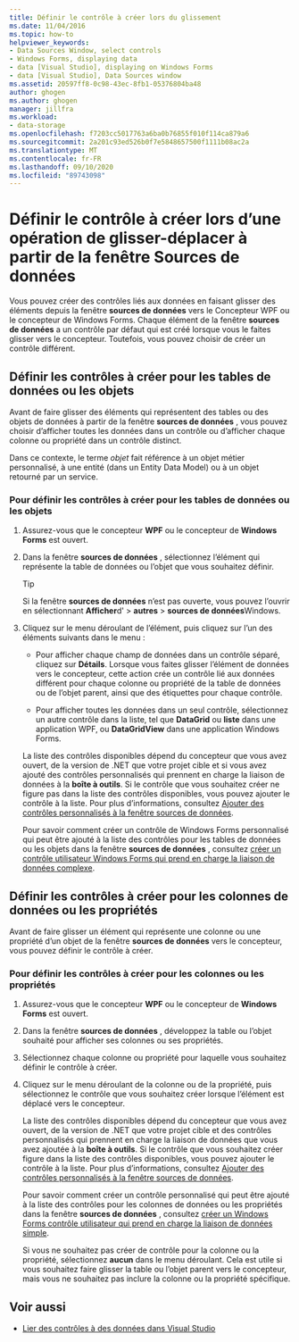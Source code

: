 ```yaml
---
title: Définir le contrôle à créer lors du glissement
ms.date: 11/04/2016
ms.topic: how-to
helpviewer_keywords:
- Data Sources Window, select controls
- Windows Forms, displaying data
- data [Visual Studio], displaying on Windows Forms
- data [Visual Studio], Data Sources window
ms.assetid: 20597ff8-0c98-43ec-8fb1-05376804ba48
author: ghogen
ms.author: ghogen
manager: jillfra
ms.workload:
- data-storage
ms.openlocfilehash: f7203cc5017763a6ba0b76855f010f114ca879a6
ms.sourcegitcommit: 2a201c93ed526b0f7e5848657500f1111b08ac2a
ms.translationtype: MT
ms.contentlocale: fr-FR
ms.lasthandoff: 09/10/2020
ms.locfileid: "89743098"
---
```

# <a name="set-the-control-to-be-created-when-dragging-from-the-data-sources-window"></a>Définir le contrôle à créer lors d’une opération de glisser-déplacer à partir de la fenêtre Sources de données

Vous pouvez créer des contrôles liés aux données en faisant glisser des éléments depuis la fenêtre **sources de données** vers le Concepteur WPF ou le concepteur de Windows Forms. Chaque élément de la fenêtre **sources de données** a un contrôle par défaut qui est créé lorsque vous le faites glisser vers le concepteur. Toutefois, vous pouvez choisir de créer un contrôle différent.

## <a name="set-the-controls-to-be-created-for-data-tables-or-objects"></a>Définir les contrôles à créer pour les tables de données ou les objets

Avant de faire glisser des éléments qui représentent des tables ou des objets de données à partir de la fenêtre **sources de données** , vous pouvez choisir d’afficher toutes les données dans un contrôle ou d’afficher chaque colonne ou propriété dans un contrôle distinct.

Dans ce contexte, le terme *objet* fait référence à un objet métier personnalisé, à une entité (dans un Entity Data Model) ou à un objet retourné par un service.

### <a name="to-set-the-controls-to-be-created-for-data-tables-or-objects"></a>Pour définir les contrôles à créer pour les tables de données ou les objets

1. Assurez-vous que le concepteur **WPF** ou le concepteur de **Windows Forms** est ouvert.

2. Dans la fenêtre **sources de données** , sélectionnez l’élément qui représente la table de données ou l’objet que vous souhaitez définir.

   > [!TIP]
   > Si la fenêtre **sources de données** n’est pas ouverte, vous pouvez l’ouvrir en sélectionnant **Afficher**d'  >  **autres**  >  **sources de données**Windows.

3. Cliquez sur le menu déroulant de l’élément, puis cliquez sur l’un des éléments suivants dans le menu :

    - Pour afficher chaque champ de données dans un contrôle séparé, cliquez sur **Détails**. Lorsque vous faites glisser l’élément de données vers le concepteur, cette action crée un contrôle lié aux données différent pour chaque colonne ou propriété de la table de données ou de l’objet parent, ainsi que des étiquettes pour chaque contrôle.

    - Pour afficher toutes les données dans un seul contrôle, sélectionnez un autre contrôle dans la liste, tel que **DataGrid** ou **liste** dans une application WPF, ou **DataGridView** dans une application Windows Forms.

    La liste des contrôles disponibles dépend du concepteur que vous avez ouvert, de la version de .NET que votre projet cible et si vous avez ajouté des contrôles personnalisés qui prennent en charge la liaison de données à la **boîte à outils**. Si le contrôle que vous souhaitez créer ne figure pas dans la liste des contrôles disponibles, vous pouvez ajouter le contrôle à la liste. Pour plus d’informations, consultez [Ajouter des contrôles personnalisés à la fenêtre sources de données](../data-tools/add-custom-controls-to-the-data-sources-window.md).

    Pour savoir comment créer un contrôle de Windows Forms personnalisé qui peut être ajouté à la liste des contrôles pour les tables de données ou les objets dans la fenêtre **sources de données** , consultez [créer un contrôle utilisateur Windows Forms qui prend en charge la liaison de données complexe](../data-tools/create-a-windows-forms-user-control-that-supports-complex-data-binding.md).

## <a name="set-the-controls-to-be-created-for-data-columns-or-properties"></a>Définir les contrôles à créer pour les colonnes de données ou les propriétés

Avant de faire glisser un élément qui représente une colonne ou une propriété d’un objet de la fenêtre **sources de données** vers le concepteur, vous pouvez définir le contrôle à créer.

### <a name="to-set-the-controls-to-be-created-for-columns-or-properties"></a>Pour définir les contrôles à créer pour les colonnes ou les propriétés

1. Assurez-vous que le concepteur **WPF** ou le concepteur de **Windows Forms** est ouvert.

2. Dans la fenêtre **sources de données** , développez la table ou l’objet souhaité pour afficher ses colonnes ou ses propriétés.

3. Sélectionnez chaque colonne ou propriété pour laquelle vous souhaitez définir le contrôle à créer.

4. Cliquez sur le menu déroulant de la colonne ou de la propriété, puis sélectionnez le contrôle que vous souhaitez créer lorsque l’élément est déplacé vers le concepteur.

     La liste des contrôles disponibles dépend du concepteur que vous avez ouvert, de la version de .NET que votre projet cible et des contrôles personnalisés qui prennent en charge la liaison de données que vous avez ajoutée à la **boîte à outils**. Si le contrôle que vous souhaitez créer figure dans la liste des contrôles disponibles, vous pouvez ajouter le contrôle à la liste. Pour plus d’informations, consultez [Ajouter des contrôles personnalisés à la fenêtre sources de données](../data-tools/add-custom-controls-to-the-data-sources-window.md).

     Pour savoir comment créer un contrôle personnalisé qui peut être ajouté à la liste des contrôles pour les colonnes de données ou les propriétés dans la fenêtre **sources de données** , consultez [créer un Windows Forms contrôle utilisateur qui prend en charge la liaison de données simple](../data-tools/create-a-windows-forms-user-control-that-supports-simple-data-binding.md).

     Si vous ne souhaitez pas créer de contrôle pour la colonne ou la propriété, sélectionnez **aucun** dans le menu déroulant. Cela est utile si vous souhaitez faire glisser la table ou l’objet parent vers le concepteur, mais vous ne souhaitez pas inclure la colonne ou la propriété spécifique.

## <a name="see-also"></a>Voir aussi

- [Lier des contrôles à des données dans Visual Studio](../data-tools/bind-controls-to-data-in-visual-studio.md)
